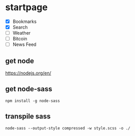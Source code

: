 # startpage
- [x] Bookmarks
- [x] Search
- [ ] Weather
- [ ] Bitcoin
- [ ] News Feed

## get node
https://nodejs.org/en/
## get node-sass
`npm install -g node-sass`
## transpile sass
`node-sass --output-style compressed -w style.scss -o ./`

